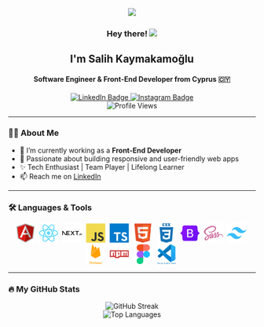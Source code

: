 <div align="center">

  <img src="https://media.giphy.com/media/qgQUggAC3Pfv687qPC/giphy.gif" width="40%" />

  <h3>Hey there! <img src="https://media.giphy.com/media/hvRJCLFzcasrR4ia7z/giphy.gif" width="30px"/></h3>
  <h2>I'm Salih Kaymakamoğlu</h2>
  <h4>Software Engineer & Front-End Developer from Cyprus 🇨🇾</h4>

  <div id="badges">
    <a href="https://www.linkedin.com/in/salih-kaymakamo%C4%9Flu-16309a235/" target="_blank">
      <img src="https://img.shields.io/badge/LinkedIn-blue?style=for-the-badge&logo=linkedin&logoColor=white" alt="LinkedIn Badge"/>
    </a>
    <a href="https://www.instagram.com/salihkaymakamoglu/" target="_blank">
      <img src="https://img.shields.io/badge/Instagram-E4405F?style=for-the-badge&logo=instagram&logoColor=white" alt="Instagram Badge"/>
    </a>
  </div>

  <img src="https://komarev.com/ghpvc/?username=Salihkaymakamoglu&style=flat-square&color=blue" alt="Profile Views"/>

</div>

---

### 👨‍💻 About Me

- 💼 I’m currently working as a **Front-End Developer**
- 🚀 Passionate about building responsive and user-friendly web apps
- ✨ Tech Enthusiast | Team Player | Lifelong Learner  
- 📫 Reach me on [LinkedIn](https://www.linkedin.com/in/salih-kaymakamo%C4%9Flu-16309a235/)

---

### 🛠️ Languages & Tools

<div align="center">
  <img src="https://github.com/devicons/devicon/blob/master/icons/angularjs/angularjs-original.svg" title="Angular" alt="Angular" width="40" height="40"/>&nbsp;
  <img src="https://github.com/devicons/devicon/blob/master/icons/react/react-original.svg" title="React" alt="React" width="40" height="40"/>&nbsp;
  <img src="https://github.com/devicons/devicon/blob/master/icons/nextjs/nextjs-original-wordmark.svg" title="Next.js" alt="Next.js" width="40" height="40"/>&nbsp;
  <img src="https://github.com/devicons/devicon/blob/master/icons/javascript/javascript-original.svg" title="JavaScript" alt="JavaScript" width="40" height="40"/>&nbsp;
  <img src="https://github.com/devicons/devicon/blob/master/icons/typescript/typescript-original.svg" title="TypeScript" alt="TypeScript" width="40" height="40"/>&nbsp;
  <img src="https://github.com/devicons/devicon/blob/master/icons/html5/html5-original.svg" title="HTML" alt="HTML" width="40" height="40"/>&nbsp;
  <img src="https://github.com/devicons/devicon/blob/master/icons/css3/css3-plain-wordmark.svg" title="CSS" alt="CSS" width="40" height="40"/>&nbsp;
  <img src="https://github.com/devicons/devicon/blob/master/icons/bootstrap/bootstrap-original.svg" title="Bootstrap" alt="Bootstrap" width="40" height="40"/>&nbsp;
  <img src="https://github.com/devicons/devicon/blob/master/icons/sass/sass-original.svg" title="SASS" alt="SASS" width="40" height="40"/>&nbsp;
  <img src="https://github.com/devicons/devicon/blob/master/icons/tailwindcss/tailwindcss-original.svg" title="TailwindCSS" alt="TailwindCSS" width="40" height="40"/>&nbsp;
  <img src="https://github.com/devicons/devicon/blob/master/icons/firebase/firebase-plain-wordmark.svg" title="Firebase" alt="Firebase" width="40" height="40"/>&nbsp;
  <img src="https://github.com/devicons/devicon/blob/master/icons/npm/npm-original-wordmark.svg" title="npm" alt="npm" width="40" height="40"/>&nbsp;
  <img src="https://github.com/devicons/devicon/blob/master/icons/figma/figma-original.svg" title="Figma" alt="Figma" width="40" height="40"/>&nbsp;
  <img src="https://github.com/devicons/devicon/blob/master/icons/vscode/vscode-original-wordmark.svg" title="VS Code" alt="VS Code" width="40" height="40"/>&nbsp;
</div>

---

### 🔥 My GitHub Stats

<div align="center">
  <img src="https://streak-stats.demolab.com?user=Salihkaymakamoglu&theme=dark&hide_border=false" alt="GitHub Streak"/>
  <br/>
  <img src="https://github-readme-stats.vercel.app/api/top-langs/?username=Salihkaymakamoglu&layout=compact&theme=vision-friendly-dark" alt="Top Languages"/>
</div>
